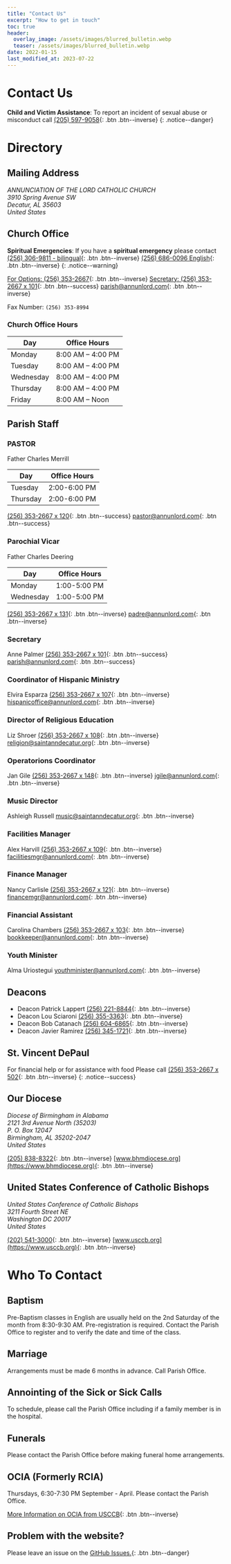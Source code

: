 ```yaml
---
title: "Contact Us"
excerpt: "How to get in touch"
toc: true
header:
  overlay_image: /assets/images/blurred_bulletin.webp
  teaser: /assets/images/blurred_bulletin.webp
date: 2022-01-15
last_modified_at: 2023-07-22
---
```


# Contact Us

**Child and Victim Assistance**:
To report an incident of sexual abuse or misconduct call
[(205) 597-9058](tel:+1-205-597-9058){: .btn .btn--inverse}
{: .notice--danger}

# Directory

## Mailing Address

<address>
 ANNUNCIATION OF THE LORD CATHOLIC CHURCH<br/> 3910 Spring Avenue SW<br/> Decatur, AL 35603<br/> United States
</address>

## Church Office

**Spiritual Emergencies**:
If you have a **spiritual emergency** please contact
[(256) 306-9811 - bilingual](tel:+1-256-306-9811){: .btn .btn--inverse}
[(256) 686-0096 English](tel:+1-256-686-0096){: .btn .btn--inverse}
{: .notice--warning}

[For Options: (256) 353-2667](tel:+1-256-353-2667){: .btn .btn--inverse}
[Secretary: (256) 353-2667 x 101](tel:+1-256-353-2667,,101){: .btn .btn--success}
[parish@annunlord.com](mailto:parish@annunlord.com){: .btn .btn--inverse}

Fax Number: `(256) 353-8994`

### Church Office Hours

| Day       | Office Hours      |
| --------- | ----------------- |
| Monday    | 8:00 AM – 4:00 PM |
| Tuesday   | 8:00 AM – 4:00 PM |
| Wednesday | 8:00 AM – 4:00 PM |
| Thursday  | 8:00 AM – 4:00 PM |
| Friday    | 8:00 AM – Noon    |

## Parish Staff

### PASTOR

Father Charles Merrill

| Day      | Office Hours |
| -------- | ------------ |
| Tuesday  | 2:00-6:00 PM |
| Thursday | 2:00-6:00 PM |

[(256) 353-2667 x 120](tel:+1-256-353-2667,,120){: .btn .btn--success}
[pastor@annunlord.com](mailto:pastor@annunlord.com){: .btn .btn--success}

### Parochial Vicar

Father Charles Deering

| Day       | Office Hours |
| --------- | ------------ |
| Monday    | 1:00-5:00 PM |
| Wednesday | 1:00-5:00 PM |

[(256) 353-2667 x 131](tel:+1-256-353-2667,,131){: .btn .btn--inverse}
[padre@annunlord.com](mailto:padre@annunlord.com){: .btn .btn--inverse}

### Secretary

Anne Palmer
[(256) 353-2667 x 101](tel:+1-256-353-2667,,101){: .btn .btn--success}
[parish@annunlord.com](mailto:parish@annunlord.com){: .btn .btn--success}

### Coordinator of Hispanic Ministry

Elvira Esparza
[(256) 353-2667 x 107](tel:+1-256-353-2667,,107){: .btn .btn--inverse}
[hispanicoffice@annunlord.com](mailto:hispanicoffice@annunlord.com){: .btn .btn--inverse}

### Director of Religious Education

Liz Shroer
[(256) 353-2667 x 108](tel:+1-256-353-2667,,108){: .btn .btn--inverse}
[religion@saintanndecatur.org](mailto:religion@saintanndecatur.org){: .btn .btn--inverse}

### Operatorions Coordinator

Jan Gile
[(256) 353-2667 x 148](tel:+1-256-353-2667,,148){: .btn .btn--inverse}
[jgile@annunlord.com](mailto:jgile@annunlord.com){: .btn .btn--inverse}

### Music Director

Ashleigh Russell
[music@saintanndecatur.org](mailto:music@saintanndecatur.org){: .btn .btn--inverse}

### Facilities Manager

Alex Harvill
[(256) 353-2667 x 109](tel:+1-256-353-2667,,109){: .btn .btn--inverse}
[facilitiesmgr@annunlord.com](mailto:facilitiesmgr@annunlord.com){: .btn .btn--inverse}

### Finance Manager

Nancy Carlisle
[(256) 353-2667 x 121](tel:+1-256-353-2667,,121){: .btn .btn--inverse}
[financemgr@annunlord.com](mailto:financemgr@annunlord.com){: .btn .btn--inverse}

### Financial Assistant

Carolina Chambers
[(256) 353-2667 x 103](tel:+1-256-353-2667,,103){: .btn .btn--inverse}
[bookkeeper@annunlord.com](mailto:bookkeeper@annunlord.com){: .btn .btn--inverse}

### Youth Minister

Alma Uriostegui
[youthminister@annunlord.com](youthminister@annunlord.com){: .btn .btn--inverse}

## Deacons

- Deacon Patrick Lappert [(256) 221-8844](tel:+1-256-221-8844){: .btn .btn--inverse}
- Deacon Lou Sciaroni [(256) 355-3363](tel:+1-256-355-3363){: .btn .btn--inverse}
- Deacon Bob Catanach [(256) 604-6865](tel:+1-256-604-6865){: .btn .btn--inverse}
- Deacon Javier Ramirez [(256) 345-1721](tel:+1-256-345-1721){: .btn .btn--inverse}

## St. Vincent DePaul

For financial help or for assistance with food Please call
[(256) 353-2667 x 502](tel:+1-256-353-2667,,502){: .btn .btn--inverse}
{: .notice--success}

## Our Diocese

<address>
Diocese of Birmingham in Alabama<br/>
2121 3rd Avenue North (35203)<br/>
P. O. Box 12047<br/>
Birmingham, AL 35202-2047<br/>
United States
</address>

[(205) 838-8322](tel:+1-205-838-8322){: .btn .btn--inverse}
[www.bhmdiocese.org](https://www.bhmdiocese.org){: .btn .btn--inverse}

## United States Conference of Catholic Bishops

<address>
United States Conference of Catholic Bishops<br/>
3211 Fourth Street NE<br/>
Washington DC 20017<br/>
United States
</address>

[(202) 541-3000](tel:+1-202-541-3000){: .btn .btn--inverse}
[www.usccb.org](https://www.usccb.org){: .btn .btn--inverse}

# Who To Contact

## Baptism

Pre-Baptism classes in English are usually held on the 2nd Saturday of the month from 8:30-9:30 AM. Pre-registration is required. Contact the Parish Office to register and to verify the date and time of the class.

## Marriage

Arrangements must be made 6 months in advance.
Call Parish Office.

## Annointing of the Sick or Sick Calls

To schedule, please call the Parish Office including
if a family member is in the hospital.

## Funerals

Please contact the Parish Office before making
funeral home arrangements.

## OCIA (Formerly RCIA)

Thursdays, 6:30-7:30 PM September - April.
Please contact the Parish Office.

[More Information on OCIA from USCCB](https://www.usccb.org/beliefs-and-teachings/who-we-teach/christian-initiation-of-adults){: .btn .btn--inverse}

## Problem with the website?

Please leave an issue on the [GitHub Issues.](https://github.com/annunlord/annunlord.github.io/issues){: .btn .btn--danger}
